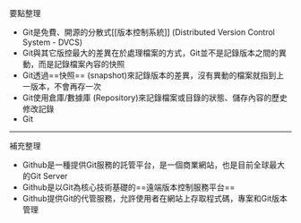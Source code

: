 要點整理
- Git是免費、開源的分散式[[版本控制系統]] (Distributed Version Control System - DVCS)
- Git與其它版控最大的差異在於處理檔案的方式，Git並不是記錄版本之間的異動，而是記錄檔案內容的快照
- Git透過==快照== (snapshot)來記錄版本的差異，沒有異動的檔案就指到上一版本，不會再存一次
- Git使用倉庫/數據庫 (Repository)來記錄檔案或目錄的狀態、儲存內容的歷史修改記錄
- Git

---

補充整理
- Github是一種提供Git服務的託管平台，是一個商業網站，也是目前全球最大的Git Server
- Github是以Git為核心技術基礎的==遠端版本控制服務平台==
- Github提供Git的代管服務，允許使用者在網站上存取程式碼，專案和Git版本管理